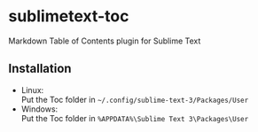 # sublimetext-toc
Markdown Table of Contents plugin for Sublime Text


## Installation
* Linux:<br>Put the Toc folder in `~/.config/sublime-text-3/Packages/User`
* Windows:<br>Put the Toc folder in `%APPDATA%\Sublime Text 3\Packages\User`
